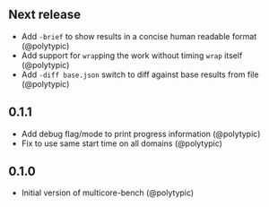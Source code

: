 ## Next release

- Add `-brief` to show results in a concise human readable format (@polytypic)
- Add support for `wrap`ping the work without timing `wrap` itself (@polytypic)
- Add `-diff base.json` switch to diff against base results from file
  (@polytypic)

## 0.1.1

- Add debug flag/mode to print progress information (@polytypic)
- Fix to use same start time on all domains (@polytypic)

## 0.1.0

- Initial version of multicore-bench (@polytypic)
